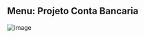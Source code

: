 ## Menu: Projeto Conta Bancaria

![image](https://github.com/user-attachments/assets/bb58ddb6-7fb8-4692-83a4-6aa8d2301130)
